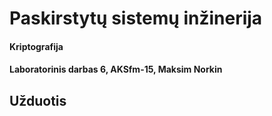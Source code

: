 # Paskirstytų sistemų inžinerija

#### Kriptografija
#### Laboratorinis darbas 6, AKSfm-15, Maksim Norkin

## Užduotis
